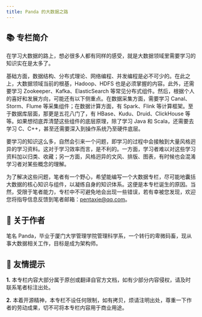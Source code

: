 ```yaml
---
title: Panda 的大数据之路
---
```


## 📚 专栏简介

在学习大数据的路上，想必很多人都有同样的感受，就是大数据领域里需要学习的知识实在是太多了。

基础方面，数据结构、分布式理论、网络编程、并发编程是必不可少的。在此之上，大数据领域当前的根基，Hadoop、HDFS 也是必须掌握的内容。此外，还需要学习 Zookeeper、Kafka、ElasticSearch 等常见分布式组件。然后，根据个人的喜好和发展方向，可能还有以下侧重点。在数据采集方面，需要学习 Canal、Storm、Flume 等采集组件；在数据计算方面，有 Spark、Flink 等计算框架。至于数据库层面，那更是五花八门了，有 HBase、Kudu、Druid、ClickHouse 等等。如果想彻底弄清楚这些组件的底层原理，除了学习 Java 和 Scala，还需要去学习 C、C++，甚至还需要深入到操作系统乃至硬件底层。

要学习的知识这么多，自然会引来一个问题，即学习的过程中会接触到大量风格迥异的学习资料。这对于学习效率而言，是不利的。一方面，学习者难以对这些学习资料加以归类、收藏；另一方面，风格迥异的文风、排版、图表，有时候也会混淆学习者对某些概念的理解。

为了解决这些问题，笔者有一个野心，希望能编写一个大数据专栏，尽可能地囊括大数据的核心知识与组件，以凝练自身的知识体系。这便是本专栏诞生的原因。当然，受限于笔者能力，专栏中不可避免地会出现一些错误，若有幸被您发现，欢迎您将指导信息反馈到笔者邮箱：pentaxie@qq.com。

## 🐼 关于作者

笔名 Panda，毕业于厦门大学管理学院管理科学系，一个转行的卑微码畜，现从事大数据相关工作，目标是成为架构师。

## 🔔 友情提示

**1.** 本专栏内容大部分属于原创或翻译自官方文档，如有少部分内容侵权，请及时联系笔者标注出处。

**2.** 本着开源精神，本专栏不设任何限制，如有拷贝，烦请注明出处，尊重一下作者的劳动成果，切不可将本专栏内容用于商业用途。




